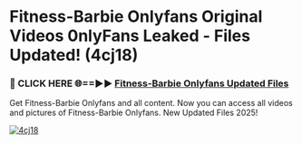 # Fitness-Barbie Onlyfans Original Videos 0nlyFans Leaked - Files Updated! (4cj18)

<h3>🔴 CLICK HERE 🌐==►► <a href="https://tinyurl.com/2m67pmp6" rel="nofollow">Fitness-Barbie Onlyfans Updated Files</a></h3>

Get Fitness-Barbie Onlyfans and all content. Now you can access all videos and pictures of Fitness-Barbie Onlyfans. New Updated Files 2025!

[![4cj18](https://i.imgur.com/H4QAA4z.gif)](https://tinyurl.com/2m67pmp6)